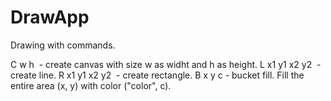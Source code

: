 # DrawApp

Drawing with commands.

C w h  - create canvas with size w as widht and h as height.
L x1 y1 x2 y2  - create line.
R x1 y1 x2 y2  - create rectangle.
B x y c - bucket fill. Fill the entire area (x, y) with color ("color", c).
